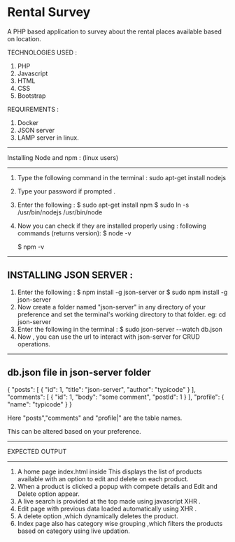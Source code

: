 # Rental Survey
A PHP based application to survey about the rental places available based on location.

TECHNOLOGIES USED :
1. PHP 
2. Javascript
3. HTML
4. CSS
5. Bootstrap

 
REQUIREMENTS : 

1. Docker
3. JSON server 
4. LAMP server in linux.

-------------------------
Installing Node and npm :  (linux users)
_________________________

1. Type the following command in the terminal :
      sudo apt-get install nodejs
    
2. Type your password if prompted .
3. Enter the following : 
     $ sudo apt-get install npm
     $ sudo ln -s /usr/bin/nodejs /usr/bin/node
4. Now you can check if they are installed properly using : following commands (returns version):
      $ node -v

      $ npm -v

----------------------
INSTALLING JSON SERVER : 
----------------------
1. Enter the following :
      $ npm install -g json-server
                or
      $ sudo npm install -g json-server
2. Now create a folder named "json-server" in any directory of your preference and set the terminal's working directory to that folder.
    eg:  cd json-server
3. Enter the following in the terminal : 
      $ sudo json-server --watch db.json
4. Now , you can use the url to interact with json-server for CRUD operations.

----------------------------------
db.json file in json-server folder
----------------------------------

{
  "posts": [
    { "id": 1, "title": "json-server", "author": "typicode" }
  ],
  "comments": [
    { "id": 1, "body": "some comment", "postId": 1 }
  ],
  "profile": { "name": "typicode" }
}


Here "posts","comments" and "profile|" are the table names.

This can be altered based on your preference.



___________________________________________
EXPECTED OUTPUT
___________________________________________


1. A home page index.html inside
    This displays the list of products available with an option to edit and delete on each product.
2. When a product is clicked a popup with compete details and Edit and Delete option appear.
3.  A live search is provided at the top made using javascript XHR .
4.  Edit page with previous data loaded automatically using XHR .
5. A delete option ,which dynamically deletes the product.
6. Index page also has category wise grouping ,which filters the products based on category using live updation.


